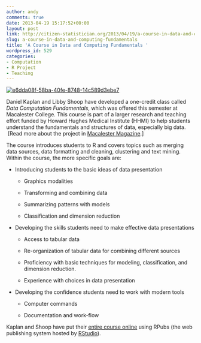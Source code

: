 ```yaml
---
author: andy
comments: true
date: 2013-04-19 15:17:52+00:00
layout: post
link: http://citizen-statistician.org/2013/04/19/a-course-in-data-and-computing-fundamentals/
slug: a-course-in-data-and-computing-fundamentals
title: 'A Course in Data and Computing Fundamentals '
wordpress_id: 529
categories:
- Computation
- R Project
- Teaching
---
```


[![e6dda08f-58ba-40fe-8748-14c589d3ebe7](http://citizen-statistician.org/wp-content/uploads/2013/04/e6dda08f-58ba-40fe-8748-14c589d3ebe7.png)](http://citizen-statistician.org/wp-content/uploads/2013/04/e6dda08f-58ba-40fe-8748-14c589d3ebe7.png)

Daniel Kaplan and Libby Shoop have developed a one-credit class called _Data Computation Fundamentals_, which was offered this semester at Macalester College. This course is part of a larger research and teaching effort funded by Howard Hughes Medical Institute (HHMI) to help students understand the fundamentals and structures of data, especially big data.  [Read more about the project in [Macalester Magazine](http://www.macalester.edu/news/2013/01/why-big-data-is-a-big-deal).]

The course introduces students to R and covers topics such as merging data sources, data formatting and cleaning, clustering and text mining. Within the course, the more specific goals are:



	
  * Introducing students to the basic ideas of data presentation

	
    * Graphics modalities

	
    * Transforming and combining data

	
    * Summarizing patterns with models

	
    * Classification and dimension reduction




	
  * Developing the skills students need to make effective data presentations

	
    * Access to tabular data

	
    * Re-organization of tabular data for combining different sources

	
    * Proficiency with basic techniques for modeling, classification, and dimension reduction.

	
    * Experience with choices in data presentation




	
  * Developing the confidence students need to work with modern tools

	
    * Computer commands

	
    * Documentation and work-flow





Kaplan and Shoop have put their [entire course online](http://rpubs.com/dtkaplan/DCF-Spring2013-Syllabus) using RPubs (the web publishing system hosted by [RStudio](http://rstudio.com)).
